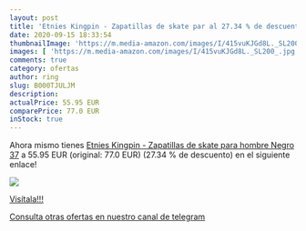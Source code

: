 ```yaml
---
layout: post
title: 'Etnies Kingpin - Zapatillas de skate par al 27.34 % de descuento'
date: 2020-09-15 18:33:54
thumbnailImage: 'https://m.media-amazon.com/images/I/415vuKJGd8L._SL200_.jpg'
images: [ 'https://m.media-amazon.com/images/I/415vuKJGd8L._SL200_.jpg' ]
comments: true
category: ofertas
author: ring
slug: B000TJULJM
description:
actualPrice: 55.95 EUR
comparePrice: 77.0 EUR
inStock: true
---
```


Ahora mismo tienes [Etnies Kingpin - Zapatillas de skate para hombre  Negro  37](https://www.amazon.com/dp/B000TJULJM/?tag=redken08-20) a 55.95 EUR (original: 77.0 EUR) (27.34 %  de descuento) en el siguiente enlace!

[![](https://m.media-amazon.com/images/I/415vuKJGd8L._SL200_.jpg)](https://www.amazon.com/dp/B000TJULJM/?tag=redken08-20)

[Visítala!!!](https://www.amazon.com/dp/B000TJULJM/?tag=redken08-20)

[Consulta otras ofertas en nuestro canal de telegram](https://t.me/s/ofertas25)
